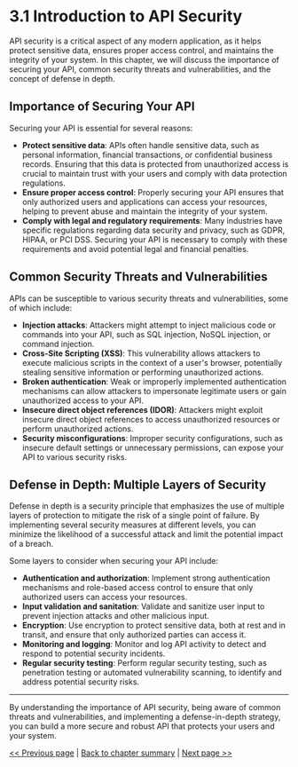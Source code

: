 # 3.1 Introduction to API Security

API security is a critical aspect of any modern application, as it helps protect sensitive data, ensures proper access control, and maintains the integrity of your system. In this chapter, we will discuss the importance of securing your API, common security threats and vulnerabilities, and the concept of defense in depth.

## Importance of Securing Your API

Securing your API is essential for several reasons:

- **Protect sensitive data**: APIs often handle sensitive data, such as personal information, financial transactions, or confidential business records. Ensuring that this data is protected from unauthorized access is crucial to maintain trust with your users and comply with data protection regulations.
- **Ensure proper access control**: Properly securing your API ensures that only authorized users and applications can access your resources, helping to prevent abuse and maintain the integrity of your system.
- **Comply with legal and regulatory requirements**: Many industries have specific regulations regarding data security and privacy, such as GDPR, HIPAA, or PCI DSS. Securing your API is necessary to comply with these requirements and avoid potential legal and financial penalties.


## Common Security Threats and Vulnerabilities

APIs can be susceptible to various security threats and vulnerabilities, some of which include:

- **Injection attacks**: Attackers might attempt to inject malicious code or commands into your API, such as SQL injection, NoSQL injection, or command injection.
- **Cross-Site Scripting (XSS)**: This vulnerability allows attackers to execute malicious scripts in the context of a user's browser, potentially stealing sensitive information or performing unauthorized actions.
- **Broken authentication**: Weak or improperly implemented authentication mechanisms can allow attackers to impersonate legitimate users or gain unauthorized access to your API.
- **Insecure direct object references (IDOR)**: Attackers might exploit insecure direct object references to access unauthorized resources or perform unauthorized actions.
- **Security misconfigurations**: Improper security configurations, such as insecure default settings or unnecessary permissions, can expose your API to various security risks.


## Defense in Depth: Multiple Layers of Security

Defense in depth is a security principle that emphasizes the use of multiple layers of protection to mitigate the risk of a single point of failure. By implementing several security measures at different levels, you can minimize the likelihood of a successful attack and limit the potential impact of a breach. 

Some layers to consider when securing your API include:

- **Authentication and authorization**: Implement strong authentication mechanisms and role-based access control to ensure that only authorized users can access your resources.
- **Input validation and sanitation**: Validate and sanitize user input to prevent injection attacks and other malicious input.
- **Encryption**: Use encryption to protect sensitive data, both at rest and in transit, and ensure that only authorized parties can access it.
- **Monitoring and logging**: Monitor and log API activity to detect and respond to potential security incidents.
- **Regular security testing**: Perform regular security testing, such as penetration testing or automated vulnerability scanning, to identify and address potential security risks.

*** 

By understanding the importance of API security, being aware of common threats and vulnerabilities, and implementing a defense-in-depth strategy, you can build a more secure and robust API that protects your users and your system.

[<< Previous page](Readme.md) | [Back to chapter summary](Readme.md) | [Next page >>](3.2-authentication-in-apis.md)
